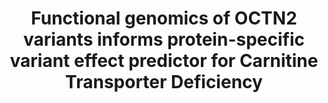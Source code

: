 ---
author_profile: false
title: "Functional genomics of OCTN2 variants informs protein-specific variant effect predictor for Carnitine Transporter Deficiency"
authors: "Koleske ML, McInnes G, Brown JEH, Thomas N, Hutchinson K, Chin MY, **Koehl A**, Arkin MR, Schlessinger A, Gallagher RC, Song YS, Altman RB, Giacomini KM"
pub_date: 2022-11-15
journal: 'Proceedings of the National Academy of Sciences of the United States of America (PNAS)'
image: ''
pdf: ''
pmid: 36343260
pmcid: PMC9674959
---